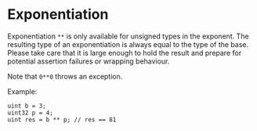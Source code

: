 # Exponentiation

Exponentiation `**` is only available for unsigned types in the exponent. The resulting type of an exponentiation is always equal to the type of the base. Please take care that it is large enough to hold the result and prepare for potential assertion failures or wrapping behaviour.

Note that `0**0` throws an exception.

Example:

```solidity
uint b = 3;
uint32 p = 4;
uint res = b ** p; // res == 81
```
